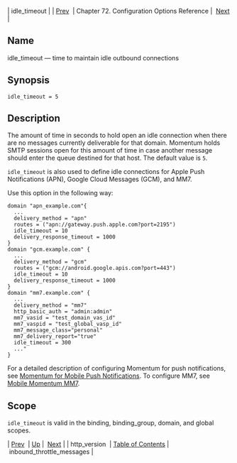 | idle_timeout |
| [Prev](conf.ref.http_version)  | Chapter 72. Configuration Options Reference |  [Next](conf.ref.inbound_throttle_messages) |

<a name="conf.ref.idle_timeout"></a>
## Name

idle_timeout — time to maintain idle outbound connections

## Synopsis

`idle_timeout = 5`

<a name="idp24981616"></a>
## Description

The amount of time in seconds to hold open an idle connection when there are no messages currently deliverable for that domain. Momentum holds SMTP sessions open for this amount of time in case another message should enter the queue destined for that host. The default value is `5`.

`idle_timeout` is also used to define idle connections for Apple Push Notifications (APN), Google Cloud Messages (GCM), and MM7.

Use this option in the following way:

```
domain "apn_example.com"{
  ...
  delivery_method = "apn"
  routes = ("apn://gateway.push.apple.com?port=2195")
  idle_timeout = 10
  delivery_response_timeout = 1000
}
domain "gcm.example.com" {
  ...
  delivery_method = "gcm"
  routes = ("gcm://android.google.apis.com?port=443")
  idle_timeout = 10
  delivery_response_timeout = 1000
}
domain "mm7.example.com" { 
  ...
  delivery_method = "mm7"
  http_basic_auth = "admin:admin" 
  mm7_vasid = "test_domain_vas_id" 
  mm7_vaspid = "test_global_vasp_id" 
  mm7_message_class="personal" 
  mm7_delivery_report="true"
  idle_timeout = 300
  ..." 
}
```

For a detailed description of configuring Momentum for push notifications, see [Momentum for Mobile Push Notifications](https://support.messagesystems.com/docs/web-push/). To configure MM7, see [Mobile Momentum MM7](https://support.messagesystems.com/docs/web-mobility/mobility.mm7).

<a name="idp24988784"></a>
## Scope

`idle_timeout` is valid in the binding, binding_group, domain, and global scopes.

| [Prev](conf.ref.http_version)  | [Up](config.options.ref) |  [Next](conf.ref.inbound_throttle_messages) |
| http_version  | [Table of Contents](index) |  inbound_throttle_messages |

